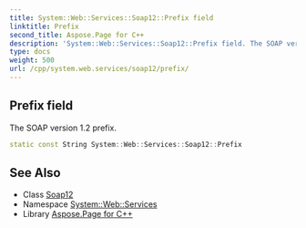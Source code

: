 ```yaml
---
title: System::Web::Services::Soap12::Prefix field
linktitle: Prefix
second_title: Aspose.Page for C++
description: 'System::Web::Services::Soap12::Prefix field. The SOAP version 1.2 prefix in C++.'
type: docs
weight: 500
url: /cpp/system.web.services/soap12/prefix/
---
```

## Prefix field


The SOAP version 1.2 prefix.

```cpp
static const String System::Web::Services::Soap12::Prefix
```

## See Also

* Class [Soap12](../)
* Namespace [System::Web::Services](../../)
* Library [Aspose.Page for C++](../../../)
